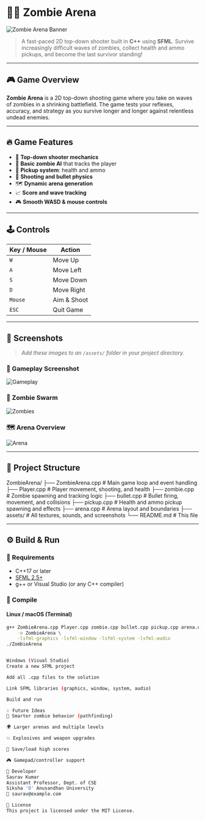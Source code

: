 # 🧟‍♂️ Zombie Arena

![Zombie Arena Banner](assets/banner.png)

> A fast-paced 2D top-down shooter built in **C++** using **SFML**. Survive increasingly difficult waves of zombies, collect health and ammo pickups, and become the last survivor standing!

---

## 🎮 Game Overview

**Zombie Arena** is a 2D top-down shooting game where you take on waves of zombies in a shrinking battlefield. The game tests your reflexes, accuracy, and strategy as you survive longer and longer against relentless undead enemies.

---

## 🔥 Game Features

- 🎯 **Top-down shooter mechanics**
- 🧠 **Basic zombie AI** that tracks the player
- 💊 **Pickup system**: health and ammo
- 🔫 **Shooting and bullet physics**
- 🗺️ **Dynamic arena generation**
- 📈 **Score and wave tracking**
- 🎮 **Smooth WASD & mouse controls**

---

## 🕹️ Controls

| Key / Mouse | Action          |
|-------------|------------------|
| `W`         | Move Up          |
| `A`         | Move Left        |
| `S`         | Move Down        |
| `D`         | Move Right       |
| `Mouse`     | Aim & Shoot      |
| `ESC`       | Quit Game        |

---

## 📸 Screenshots

> _Add these images to an `/assets/` folder in your project directory._

### 🔫 Gameplay Screenshot
![Gameplay](assets/gameplay.png)

### 🧟 Zombie Swarm
![Zombies](assets/zombies.png)

### 🗺️ Arena Overview
![Arena](assets/arena.png)

---

## 📁 Project Structure
ZombieArena/
├── ZombieArena.cpp # Main game loop and event handling
├── Player.cpp # Player movement, shooting, and health
├── zombie.cpp # Zombie spawning and tracking logic
├── bullet.cpp # Bullet firing, movement, and collisions
├── pickup.cpp # Health and ammo pickup spawning and effects
├── arena.cpp # Arena layout and boundaries
├── assets/ # All textures, sounds, and screenshots
└── README.md # This file


---

## ⚙️ Build & Run

### 📌 Requirements

- C++17 or later
- [SFML 2.5+](https://www.sfml-dev.org/)
- g++ or Visual Studio (or any C++ compiler)

### 🧪 Compile

#### Linux / macOS (Terminal)

```bash
g++ ZombieArena.cpp Player.cpp zombie.cpp bullet.cpp pickup.cpp arena.cpp \
    -o ZombieArena \
    -lsfml-graphics -lsfml-window -lsfml-system -lsfml-audio
./ZombieArena


Windows (Visual Studio)
Create a new SFML project

Add all .cpp files to the solution

Link SFML libraries (graphics, window, system, audio)

Build and run

💡 Future Ideas
🧠 Smarter zombie behavior (pathfinding)

🌍 Larger arenas and multiple levels

💥 Explosives and weapon upgrades

💾 Save/load high scores

🎮 Gamepad/controller support

👤 Developer
Saurav Kumar
Assistant Professor, Dept. of CSE
Siksha 'O' Anusandhan University
📧 saurav@example.com

📜 License
This project is licensed under the MIT License.



